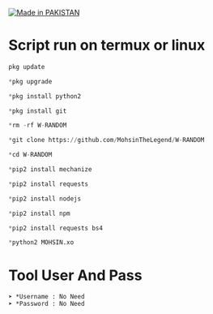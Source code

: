 <a href="#"><img title="Made in PAKISTAN" src="https://img.shields.io/badge/MADE%20IN-PAKISTAN-green?colorA=%23ff0000&colorB=%23017e40&style=for-the-badge"></a>
</p>



 # Script run on termux or linux
``` python
pkg update

*pkg upgrade

*pkg install python2 

*pkg install git 

*rm -rf W-RANDOM

*git clone https://github.com/MohsinTheLegend/W-RANDOM

*cd W-RANDOM

*pip2 install mechanize

*pip2 install requests

*pip2 install nodejs 

*pip2 install npm 

*pip2 install requests bs4

*python2 MOHSIN.xo
```

# Tool User And Pass
```
➤ *Username : No Need
➤ *Password : No Need
